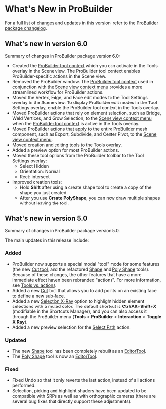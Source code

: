 # What's New in ProBuilder

For a full list of changes and updates in this version, refer to the [ProBuilder package changelog](https://docs.unity3d.com/Packages/com.unity.probuilder@latest/index.html?subfolder=/changelog/CHANGELOG.html).


## What's new in version 6.0

Summary of changes in ProBuilder package version 6.0:

* Created the [ProBuilder tool context](modes.md) which you can activate in the Tools overlay in the Scene view. The ProBuilder tool context enables ProBuilder-specific actions in the Scene view.
* Removed the ProBuilder window. The [ProBuilder tool context](modes.md) used in conjunction with the [Scene view context menu](xref:SceneViewContextMenu) provides a more streamlined workflow for ProBuilder actions.
* Moved the Vertex, Edge, and Face edit modes to the Tool Settings overlay in the Scene view. To display ProBuilder edit modes in the Tool Settings overlay, enable the ProBuilder tool context in the Tools overlay.  
* Moved ProBuilder actions that rely on element selection, such as Bridge, Weld Vertices, and Grow Selection, to the [Scene view context menu](xref:SceneViewContextMenu) when the [ProBuilder tool context](modes.md) is active in the Tools overlay. 
* Moved ProBuilder actions that apply to the entire ProBuilder mesh component, such as Export, Subdivide, and Center Pivot, to the [Scene view context menu](xref:SceneViewContextMenu). 
* Moved creation and editing tools to the Tools overlay. 
* Added a preview option for most ProBuilder actions.
* Moved these tool options from the ProBuilder toolbar to the Tool Settings overlay:
	* Select Hidden
	* Orientation: Normal
	* Rect: intersect
* Improved creation tools:
	* Hold **Shift** after using a create shape tool to create a copy of the shape you just created. 
	* After you use **Create PolyShape**, you can now draw multiple shapes without leaving the tool. 

## What's new in version 5.0

Summary of changes in ProBuilder package version 5.0.

The main updates in this release include:

### Added

* ProBuilder now supports a special modal "tool" mode for some features (the new [Cut tool](cut-tool.md), and the refactored [Shape](shape-tool.md) and [Poly Shape](polyshape.md) tools). Because of these changes, the other features that have a more immediate effect haven been rebranded "actions". For more information, see [Tools vs. actions](tools.md).
* Added a new [Cut](cut-tool.md) tool that allows you to add points on an existing face to define a new sub-face.
* Added a new [Selection X-Ray](preferences.md#sel-xray) option to highlight hidden element selections with a muted color. The default shortcut is **Ctrl/Alt+Shift+X** (modifiable in the Shortcuts Manager), and you can also access it through the ProBuilder menu (**Tools** > **ProBuilder** > **Interaction** > **Toggle X Ray**).
* Added a new preview selection for the [Select Path](SelectPath.md) action.

### Updated

* The new [Shape](shape-tool.md) tool has been completely rebuilt as an [EditorTool](https://docs.unity3d.com/ScriptReference/EditorTools.EditorTool.html).
* The [Poly Shape](polyshape.md) tool is now an [EditorTool](https://docs.unity3d.com/ScriptReference/EditorTools.EditorTool.html).

### Fixed

* Fixed Undo so that it only reverts the last action, instead of all actions performed.
* Selection, picking and highlight shaders have been updated to be compatible with SRPs as well as with orthographic cameras (there are several bug fixes that directly support these adjustments).

